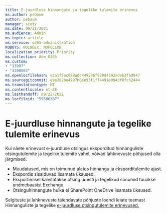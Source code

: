 ```yaml
---
title: E-juurdluse hinnangute ja tegelike tulemite erinevus
ms.author: pebaum
author: pebaum
manager: scotv
ms.date: 09/22/2021
ms.audience: Admin
ms.topic: article
ms.service: o365-administration
ROBOTS: NOINDEX, NOFOLLOW
localization_priority: Priority
ms.collection: Adm_O365
ms.custom:
- "13997"
- "3200003"
ms.openlocfilehash: e2a1f5ac688adc449286f920d4392adeb3fbd947
ms.sourcegitcommit: e9e282be4997b0ee95f1ff4491e0943f8fc52444
ms.translationtype: MT
ms.contentlocale: et-EE
ms.lasthandoff: 09/22/2021
ms.locfileid: "59506387"
---
```

# <a name="difference-in-ediscovery-estimates-and-actual-results"></a>E-juurdluse hinnangute ja tegelike tulemite erinevus

Kui näete erinevust e-juurdluse otsingus eksporditud hinnanguliste otsingutulemite ja tegelike tulemite vahel, võivad lahknevuste põhjused olla järgmised.

- Muudatused, mis on toimunud alates hinnangu ja eksporditulemite ajast.
- Ekspordis sisalduvad lisamata üksused.
- Eksportimisel käivitatakse otsing uuesti ja tegelikud sõnumid tuuakse andmebaasist Exchange.
- Otsinguhinnangute hulka ei SharePoint OneDrive lisamata üksused.

Selgituste ja lahknevuste täiendavate põhjuste loendi leiate teemast Hinnanguliste ja tegelike [e-juurdluse otsingutulemite erinevused.](https://docs.microsoft.com/microsoft-365/compliance/differences-between-estimated-and-actual-ediscovery-search-results)